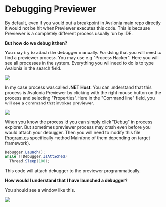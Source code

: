 # Debugging Previewer

By default, even if you would put a breakpoint in Avalonia main repo directly it would not be hit when Previewer executes this code. This is because Previewer is a completely different process usually run by IDE.

**But how do we debug it then?**

You may try to attach the debugger manually. For doing that you will need to find a previewer process. You may use e.g "Process Hacker". Here you will see all processes in the system. Everything you will need to do is to type Avalonia in the search field.

 

![](https://user-images.githubusercontent.com/53405089/132685500-1807dd51-b34c-47ea-b9dd-b1756189c620.png)

In my case process was called **.NET Host**. You can understand that this process is Avalonia Previewer by clicking with the right mouse button on the process and selecting "Properties".Here in the "Command line" field, you will see a command that invokes previewer. 

![](https://user-images.githubusercontent.com/53405089/132685764-7feff643-8c86-4095-bdad-0d168e435ac4.png)

When you know the process id you can simply click "Debug" in process explorer. But sometimes previewer process may crash even before you would attach your debugger. Then you will need to modify this file [Program.cs](https://github.com/AvaloniaUI/Avalonia/blob/master/src/tools/Avalonia.Designer.HostApp/Program.cs) specifically method Main\(one of them depending on target framework\).

```csharp
Debugger.Launch();
while (!Debugger.IsAttached)
  Thread.Sleep(100);
```

This code will attach debugger to the previewer programmatically.

**How would I understand that I have launched a debugger?**

You should see a window like this.

![](https://user-images.githubusercontent.com/53405089/132686320-958f30a6-49f8-498f-853c-b9dd17262b54.png)

